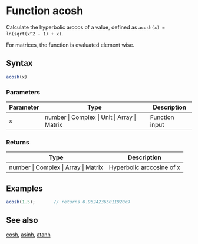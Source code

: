 <!-- Note: This file is automatically generated from source code comments. Changes made in this file will be overridden. -->

# Function acosh

Calculate the hyperbolic arccos of a value,
defined as `acosh(x) = ln(sqrt(x^2 - 1) + x)`.

For matrices, the function is evaluated element wise.


## Syntax

```js
acosh(x)
```

### Parameters

Parameter | Type | Description
--------- | ---- | -----------
`x` | number &#124; Complex &#124; Unit &#124; Array &#124; Matrix | Function input

### Returns

Type | Description
---- | -----------
number &#124; Complex &#124; Array &#124; Matrix | Hyperbolic arccosine of x


## Examples

```js
acosh(1.5);       // returns 0.9624236501192069
```


## See also

[cosh](cosh.md),
[asinh](asinh.md),
[atanh](atanh.md)
